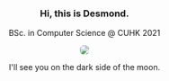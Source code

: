 <div align="center">

### Hi, this is Desmond. 

BSc. in Computer Science @ CUHK 2021

<img src="https://desmondlzy.github.io/assets/images/prism.jpg" style="border-radius: 6px">

I'll see you on the dark side of the moon.

</div>